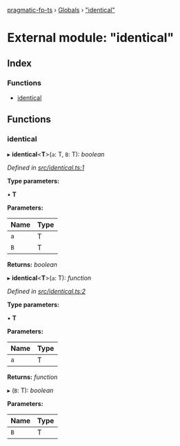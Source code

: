 [pragmatic-fp-ts](../README.md) › [Globals](../globals.md) › ["identical"](_identical_.md)

# External module: "identical"

## Index

### Functions

* [identical](_identical_.md#identical)

## Functions

###  identical

▸ **identical**<**T**>(`a`: T, `B`: T): *boolean*

*Defined in [src/identical.ts:1](https://github.com/hermann-p/pragmatic-fp-ts/blob/1e5cfe0/src/identical.ts#L1)*

**Type parameters:**

▪ **T**

**Parameters:**

Name | Type |
------ | ------ |
`a` | T |
`B` | T |

**Returns:** *boolean*

▸ **identical**<**T**>(`a`: T): *function*

*Defined in [src/identical.ts:2](https://github.com/hermann-p/pragmatic-fp-ts/blob/1e5cfe0/src/identical.ts#L2)*

**Type parameters:**

▪ **T**

**Parameters:**

Name | Type |
------ | ------ |
`a` | T |

**Returns:** *function*

▸ (`B`: T): *boolean*

**Parameters:**

Name | Type |
------ | ------ |
`B` | T |
